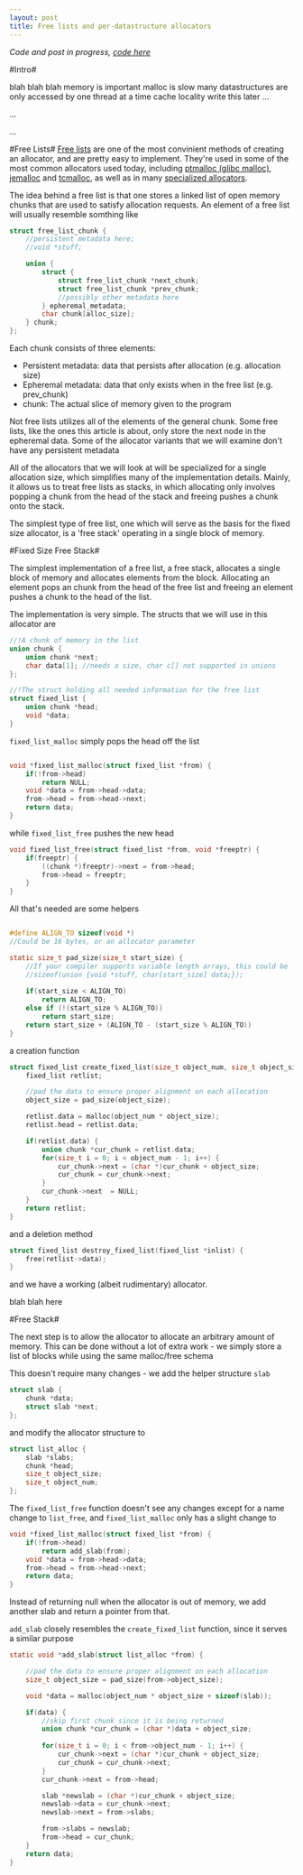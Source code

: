 ```yaml
---
layout: post
title: Free lists and per-datastructure allocators
---
```


*Code and post in progress, [code here](https://github.com/schets/fast_alloc)*

#Intro#

blah blah blah memory is important malloc is slow many datastructures are only accessed by one thread at a time cache locality write this later ...

...

...

#Free Lists#
[Free lists](https://en.wikipedia.org/wiki/Free_list) are one of the most convinient methods of creating an allocator, and are pretty easy to implement. They're used in some of the most common allocators used today, including [ptmalloc (glibc malloc)](http://code.woboq.org/userspace/glibc/malloc), [jemalloc](http://www.canonware.com/jemalloc/) and [tcmalloc](http://goog-perftools.sourceforge.net/doc/tcmalloc.html), as well as in many [specialized allocators](http://gameprogrammingpatterns.com/object-pool.html).

The idea behind a free list is that one stores a linked list of open memory chunks that are used to satisfy allocation requests. An element of a free list will usually resemble somthing like

```C
struct free_list_chunk {
    //persistent metadata here;
    //void *stuff;

    union {
        struct {
            struct free_list_chunk *next_chunk;
            struct free_list_chunk *prev_chunk;
            //possibly other metadata here
        } epheremal_metadata;
        char chunk[alloc_size];
    } chunk;
};
```
Each chunk consists of three elements:

- Persistent metadata: data that persists after allocation (e.g. allocation size) 
- Epheremal metadata: data that only exists when in the free list (e.g. prev_chunk)
- chunk: The actual slice of memory given to the program

Not free lists utilizes all of the elements of the general chunk. Some free lists, like the ones this article is about, only store the next node in the epheremal data. Some of the allocator variants that we will examine don't have any persistent metadata 

All of the allocators that we will look at will be specialized for a single allocation size, which simplifies many of the implementation details. Mainly, it allows us to treat free lists as stacks, in which allocating only involves popping a chunk from the head of the stack and freeing pushes a chunk onto the stack.

The simplest type of free list, one which will serve as the basis for the fixed size allocator, is a 'free stack' operating in a single block of memory.

#Fixed Size Free Stack#

The simplest implementation of a free list, a free stack, allocates a single block of memory and allocates elements from the block. Allocating an element pops an chunk from the head of the free list and freeing an element pushes a chunk to the head of the list.

The implementation is very simple. The structs that we will use in this allocator are

```C
//!A chunk of memory in the list
union chunk {
    union chunk *next;
    char data[1]; //needs a size, char c[] not supported in unions
};

//!The struct holding all needed information for the free list
struct fixed_list {
    union chunk *head;
    void *data;
}
```

```fixed_list_malloc``` simply pops the head off the list

```C

void *fixed_list_malloc(struct fixed_list *from) {
    if(!from->head)
        return NULL;
    void *data = from->head->data;
    from->head = from->head->next;
    return data;
}
```
while ```fixed_list_free``` pushes the new head

```C
void fixed_list_free(struct fixed_list *from, void *freeptr) {
    if(freeptr) {
        ((chunk *)freeptr)->next = from->head;
        from->head = freeptr;
    }
}
```
All that's needed are some helpers

```C

#define ALIGN_TO sizeof(void *)
//Could be 16 bytes, or an allocator parameter

static size_t pad_size(size_t start_size) {
    //If your compiler supports variable length arrays, this could be
    //sizeof(union {void *stuff, char[start_size] data;});
    
    if(start_size < ALIGN_TO)
        return ALIGN_TO;
    else if (!(start_size % ALIGN_TO))
        return start_size;
    return start_size + (ALIGN_TO - (start_size % ALIGN_TO))
}

```
a creation function

```C
struct fixed_list create_fixed_list(size_t object_num, size_t object_size) {
    fixed_list retlist;

    //pad the data to ensure proper alignment on each allocation
    object_size = pad_size(object_size);

    retlist.data = malloc(object_num * object_size);
    retlist.head = retlist.data;

    if(retlist.data) {
        union chunk *cur_chunk = retlist.data;
        for(size_t i = 0; i < object_num - 1; i++) {
            cur_chunk->next = (char *)cur_chunk + object_size;
            cur_chunk = cur_chunk->next;
        }
        cur_chunk->next  = NULL;
    }
    return retlist;
}
```
and a deletion method

```C
struct fixed_list destroy_fixed_list(fixed_list *inlist) {
    free(retlist->data);
}

```
and we have a working (albeit rudimentary) allocator. 

blah blah here

#Free Stack#

The next step is to allow the allocator to allocate an arbitrary amount of memory. This can be done without a lot of extra work - we simply store a list of blocks while using the same malloc/free schema

This doesn't require many changes - we add the helper structure ```slab```

```C
struct slab {
    chunk *data;
    struct slab *next;
};
```
and modify the allocator structure to 

```C
struct list_alloc {
    slab *slabs;
    chunk *head;
    size_t object_size;
    size_t object_num;
};
```

The ```fixed_list_free``` function doesn't see any changes except for a name change to ```list_free```, and ```fixed_list_malloc``` only has a slight change to

```C
void *fixed_list_malloc(struct fixed_list *from) {
    if(!from->head)
        return add_slab(from);
    void *data = from->head->data;
    from->head = from->head->next;
    return data;
}
```

Instead of returning null when the allocator is out of memory, we add another slab and return a pointer from that.

```add_slab``` closely resembles the ```create_fixed_list``` function, since it serves a similar purpose

```C
static void *add_slab(struct list_alloc *from) {

    //pad the data to ensure proper alignment on each allocation
    size_t object_size = pad_size(from->object_size);

    void *data = malloc(object_num * object_size + sizeof(slab));

    if(data) {
        //skip first chunk since it is being returned
        union chunk *cur_chunk = (char *)data + object_size;
    
        for(size_t i = 0; i < from->object_num - 1; i++) {
            cur_chunk->next = (char *)cur_chunk + object_size;
            cur_chunk = cur_chunk->next;
        }
        cur_chunk->next = from->head;

        slab *newslab = (char *)cur_chunk + object_size;
        newslab->data = cur_chunk->next;
        newslab->next = from->slabs;

        from->slabs = newslab;
        from->head = cur_chunk;
    }
    return data;
}
```
